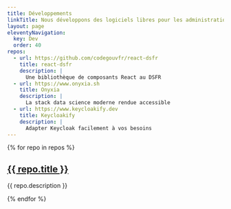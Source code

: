 ```yaml
---
title: Développements
linkTitle: Nous développons des logiciels libres pour les administrations
layout: page
eleventyNavigation:
  key: Dev
  order: 40
repos:
  - url: https://github.com/codegouvfr/react-dsfr
    title: react-dsfr
    description: |
      Une bibliothèque de composants React au DSFR
  - url: https://www.onyxia.sh
    title: Onyxia
    description: |
      La stack data science moderne rendue accessible
  - url: https://www.keycloakify.dev
    title: Keycloakify
    description: |
      Adapter Keycloak facilement à vos besoins
---
```


<div class="fr-grid-row fr-grid-row--gutters">

  {% for repo in repos %}
  <div class="fr-col-12 fr-col-md-4">
    <div class="fr-card fr-enlarge-link">
      <div class="fr-card__body">
        <div class="fr-card__content">
          <h2 class="fr-card__title">
            <a href="{{ repo.url }}" class="fr-card__link">{{ repo.title }}</a>
          </h2>
          <p class="fr-card__desc">{{ repo.description }}</p>
        </div>
      </div>
    </div>
  </div>
  {% endfor %}

</div>
